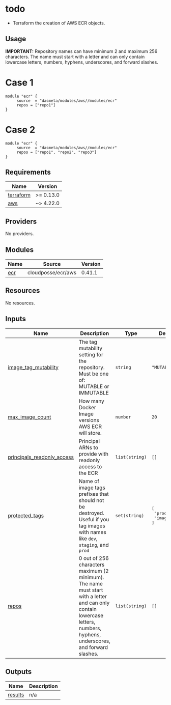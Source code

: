 # todo

- Terraform the creation of AWS ECR objects.

## Usage

**IMPORTANT:**
Repository names can have minimum 2 and maximum 256 characters. The name must start with a letter and can only contain lowercase letters, numbers, hyphens, underscores, and forward slashes.

# Case 1

```
module "ecr" {
     source  = "dasmeta/modules/aws//modules/ecr"
     repos = ["repo1"]
}
```

# Case 2

```
module "ecr" {
     source  = "dasmeta/modules/aws//modules/ecr"
     repos = ["repo1", "repo2", "repo3"]
}
```

<!-- BEGINNING OF PRE-COMMIT-TERRAFORM DOCS HOOK -->
## Requirements

| Name | Version |
|------|---------|
| <a name="requirement_terraform"></a> [terraform](#requirement\_terraform) | >= 0.13.0 |
| <a name="requirement_aws"></a> [aws](#requirement\_aws) | ~> 4.22.0 |

## Providers

No providers.

## Modules

| Name | Source | Version |
|------|--------|---------|
| <a name="module_ecr"></a> [ecr](#module\_ecr) | cloudposse/ecr/aws | 0.41.1 |

## Resources

No resources.

## Inputs

| Name | Description | Type | Default | Required |
|------|-------------|------|---------|:--------:|
| <a name="input_image_tag_mutability"></a> [image\_tag\_mutability](#input\_image\_tag\_mutability) | The tag mutability setting for the repository. Must be one of: MUTABLE or IMMUTABLE | `string` | `"MUTABLE"` | no |
| <a name="input_max_image_count"></a> [max\_image\_count](#input\_max\_image\_count) | How many Docker Image versions AWS ECR will store. | `number` | `20` | no |
| <a name="input_principals_readonly_access"></a> [principals\_readonly\_access](#input\_principals\_readonly\_access) | Principal ARNs to provide with readonly access to the ECR | `list(string)` | `[]` | no |
| <a name="input_protected_tags"></a> [protected\_tags](#input\_protected\_tags) | Name of image tags prefixes that should not be destroyed. Useful if you tag images with names like `dev`, `staging`, and `prod` | `set(string)` | <pre>[<br>  "prod",<br>  "image-keep"<br>]</pre> | no |
| <a name="input_repos"></a> [repos](#input\_repos) | 0 out of 256 characters maximum (2 minimum). The name must start with a letter and can only contain lowercase letters, numbers, hyphens, underscores, and forward slashes. | `list(string)` | `[]` | no |

## Outputs

| Name | Description |
|------|-------------|
| <a name="output_results"></a> [results](#output\_results) | n/a |
<!-- END OF PRE-COMMIT-TERRAFORM DOCS HOOK -->
